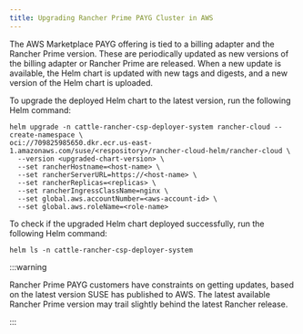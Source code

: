```yaml
---
title: Upgrading Rancher Prime PAYG Cluster in AWS
---
```


The AWS Marketplace PAYG offering is tied to a billing adapter and the Rancher Prime version. These are periodically updated as new versions of the billing adapter or Rancher Prime are released. When a new update is available, the Helm chart is updated with new tags and digests, and a new version of the Helm chart is uploaded.

To upgrade the deployed Helm chart to the latest version, run the following Helm command:

```shell
helm upgrade -n cattle-rancher-csp-deployer-system rancher-cloud --create-namespace \
oci://709825985650.dkr.ecr.us-east-1.amazonaws.com/suse/<respository>/rancher-cloud-helm/rancher-cloud \
  --version <upgraded-chart-version> \
  --set rancherHostname=<host-name> \
  --set rancherServerURL=https://<host-name> \
  --set rancherReplicas=<replicas> \
  --set rancherIngressClassName=nginx \
  --set global.aws.accountNumber=<aws-account-id> \
  --set global.aws.roleName=<role-name>
```

To check if the upgraded Helm chart deployed successfully, run the following Helm command:

```shell
helm ls -n cattle-rancher-csp-deployer-system
```

:::warning

Rancher Prime PAYG customers have constraints on getting updates, based on the latest version SUSE has published to AWS. The latest available Rancher Prime version may trail slightly behind the latest Rancher release.

:::
